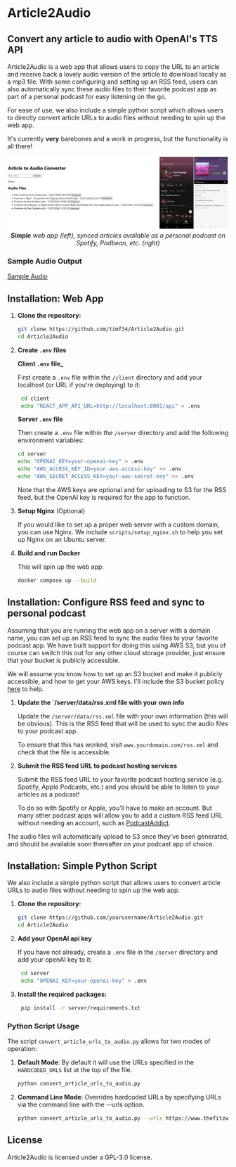 ﻿# Article2Audio

## Convert any article to audio with OpenAI's TTS API 

Article2Audio is a web app that allows users to copy the URL to an article and receive back a lovely audio version 
of the article to download locally as a mp3 file. With some configuring and setting up an RSS feed, users can also 
automatically sync these audio files to their favorite podcast app as part of a personal podcast for easy listening on 
the go.

For ease of use, we also include a simple python script which allows users to directly convert article URLs to audio 
files without needing to spin up the web app. 

It's currently **very** barebones and a work in progress, but the functionality is all there!

<p align="center">
  <img src="assets/overview_screenshot.jpg" alt="Overview Screenshot" width="800"/>
  <br>
  <em><strong>Simple</strong> web app (left), synced articles available as a personal podcast on Spotify, Podbean, etc. 
  (right)</em></em>
</p>



### Sample Audio Output

[Sample Audio](https://github.com/timf34/Article2Audio/assets/66926418/bd6fb7e4-812d-455e-93df-1c12560eca13)


##  Installation: Web App 

1. **Clone the repository:**
   ```bash
   git clone https://github.com/timf34/Article2Audio.git
   cd Article2Audio
   ```
   
2. **Create `.env` files**

   **Client `.env` file_**

   First create a `.env` file within the `/client` directory and add your localhost (or URL if you're deploying)
   to it:
   ```bash
    cd client
    echo "REACT_APP_API_URL=http://localhost:8001/api" > .env
   ```

   **Server `.env` file**

   Then create a `.env` file within the `/server` directory and add the following environment variables:
   ```bash
   cd server
   echo "OPENAI_KEY=your-openai-key" > .env
   echo "AWS_ACCESS_KEY_ID=your-aws-access-key" >> .env
   echo "AWS_SECRET_ACCESS_KEY=your-aws-secret-key" >> .env
   ```
   Note that the AWS keys are optional and for uploading to S3 for the RSS feed, 
   but the OpenAI key is required for the app to function.

      
3. **Setup Nginx** (Optional)

   If you would like to set up a proper web server with a custom domain, you can use Nginx. 
   We include `scripts/setup_nginx.sh` to help you set up Nginx on an Ubuntu server.


4. **Build and run Docker**

   This will spin up the web app:
    ```bash
    docker compose up --build
    ```

## Installation: Configure RSS feed and sync to personal podcast

Assuming that you are running the web app on a server with a domain name, you can set up an RSS feed to sync the audio
files to your favorite podcast app. We have built support for doing this using AWS S3, but you of course can switch this
out for any other cloud storage provider, just ensure that your bucket is publicly accessible.

We will assume you know how to set up an S3 bucket and make it publicly accessible, and how to get your AWS keys. I'll 
include the S3 bucket policy [here](assets/make_s3_bucket_public_policy.json) to help.

1. **Update the `/server/data/rss.xml file with your own info**
   
   Update the `/server/data/rss.xml` file with your own information (this will be obvious). This is the RSS feed that 
   will be used to sync the audio files to your podcast app.

   To ensure that this has worked, visit `www.yourdomain.com/rss.xml` and check that the file is accessible.

2. **Submit the RSS feed URL to podcast hosting services**
   
   Submit the RSS feed URL to your favorite podcast hosting service (e.g. Spotify, Apple Podcasts, etc.) and you should 
   be able to listen to your articles as a podcast!

   To do so with Spotify or Apple, you'll have to make an account. But many other podcast apps will allow you to add a
   custom RSS feed URL without needing an account, such as [PodcastAddict](https://podcastaddict.com/submit). 
   
The audio files will automatically upload to S3 once they've been generated, and should be available soon thereafter
on your podcast app of choice. 


## Installation: Simple Python Script 

We also include a simple python script that allows users to convert article URLs to audio files without needing to spin
up the web app. 

1. **Clone the repository:**
   ```bash
   git clone https://github.com/yourusername/Article2Audio.git
   cd Article2Audio
   ```

2. **Add your OpenAI api key**
   
   If you have not already, create a `.env` file in the `/server` directory and add your openAI key to it:
   ```bash
    cd server
    echo "OPENAI_KEY=your-openai-key" > .env
    ```

3. **Install the required packages:**
   ```bash
    pip install -r server/requirements.txt
    ```

### Python Script Usage

The script `convert_article_urls_to_audio.py` allows for two modes of operation:

1. **Default Mode**: By default it will use the URLs specified in the `HARDCODED_URLS` list at the top of the file.
   ```bash
   python convert_article_urls_to_audio.py
   ```
   
2. **Command Line Mode**: Overrides hardcoded URLs by specifying URLs via the command line with the --urls option.
   ```bash
   python convert_article_urls_to_audio.py --urls https://www.thefitzwilliam.com/p/james-joyce-was-a-complicated-man "https://www.honest-broker.com/p/how-picasso-turned-me-into-a-strategy"
   ```


## License 

Article2Audio is licensed under a GPL-3.0 license.
